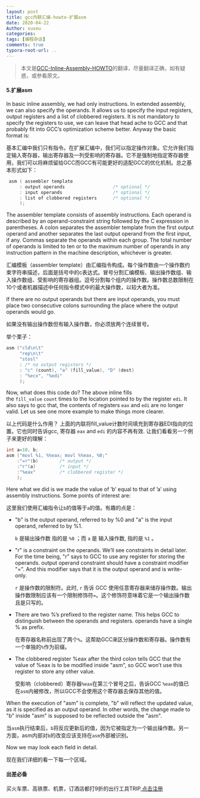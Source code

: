 ```yaml
---
layout: post
title: gcc内联汇编-howto-扩展asm
date: 2020-04-22
Author: xuxeu
categories: 
tags: [编程杂谈]
comments: true
typora-root-url: ..
---
```


> 本文是[GCC-Inline-Assembly-HOWTO](http://www.ibiblio.org/gferg/ldp/GCC-Inline-Assembly-HOWTO.html)的翻译，尽量翻译正确，如有疑惑，或参看原文。

#### 5.扩展asm

In basic inline assembly, we had only instructions. In extended assembly, we can also specify the operands. It allows us to specify the input registers, output registers and a list of clobbered registers. It is not mandatory to specify the registers to use, we can leave that head ache to GCC and that probably fit into GCC’s optimization scheme better. Anyway the basic format is:

基本汇编中我们只有指令。在扩展汇编中，我们可以指定操作对象。它允许我们指定输入寄存器，输出寄存器及一列受影响的寄存器。它不是强制地指定寄存器使用，我们可以将麻烦留给GCC而GCC有可能更好的适配GCC的优化机制。总之基本形式如下：

```c
 asm ( assembler template
     : output operands                  /* optional */
     : input operands                   /* optional */
     : list of clobbered registers      /* optional */
     );
```

The assembler template consists of assembly instructions. Each operand is described by an operand-constraint string followed by the C expression in parentheses. A colon separates the assembler template from the first output operand and another separates the last output operand from the first input, if any. Commas separate the operands within each group. The total number of operands is limited to ten or to the maximum number of operands in any instruction pattern in the machine description, whichever is greater.

汇编模板（assembler template）由汇编指令构成。每个操作数由一个操作数约束字符串描述，后面是括号中的c表达式。冒号分割汇编模板、输出操作数组、输入操作数组、受影响的寄存器组。逗号分割每个组内的操作数。操作数总数限制在10个或者机器描述中任何指令模式中的最大操作数，以较大者为准。

If there are no output operands but there are input operands, you must place two consecutive colons surrounding the place where the output operands would go.

如果没有输出操作数但有输入操作数，你必须放两个连续冒号。

举个栗子：

```c
asm ("cld\n\t"
     "rep\n\t"
     "stosl"
     : /* no output registers */
     : "c" (count), "a" (fill_value), "D" (dest)
     : "%ecx", "%edi"
     );
```

Now, what does this code do? The above inline fills the `fill_value` `count` times to the location pointed to by the register `edi`. It also says to gcc that, the contents of registers `eax` and `edi` are no longer valid. Let us see one more example to make things more clearer.

以上代码是什么作用？ 上面的内联将fill_value计数时间填充到寄存器EDI指向的位置。它也同时告诉gcc, 寄存器 `eax` and `edi` 的内容不再有效. 让我们看看另一个例子来更好的理解：

```c
int a=10, b;
asm ("movl %1, %%eax; movl %%eax, %0;"
    :"=r"(b)        /* output */
    :"r"(a)         /* input */
    :"%eax"         /* clobbered register */
    ); 
```

Here what we did is we made the value of ’b’ equal to that of ’a’ using assembly instructions. Some points of interest are:

这里我们使用汇编指令让`b`的值等于`a`的值。有趣的点是：

- "b" is the output operand, referred to by %0 and "a" is the input operand, referred to by %1.

  `b` 是输出操作数 指的是 `%0` ；而 `a` 是 输入操作数, 指的是 `%1` 。

- "r" is a constraint on the operands. We’ll see constraints in detail later. For the time being, "r" says to GCC to use any register for storing the operands. output operand constraint should have a constraint modifier "=". And this modifier says that it is the output operand and is write-only.

  `r` 是操作数的限制符。此时, `r` 告诉 GCC 使用任意寄存器来储存操作数。输出操作数限制应该有一个限制修饰符`=`。这个修饰符意味着它是一个输出操作数且是只写的。

- There are two %’s prefixed to the register name. This helps GCC to distinguish between the operands and registers. operands have a single % as prefix.

  在寄存器名称前出现了两个`%`。这帮助GCC来区分操作数和寄存器。操作数有一个单独的`%`作为前缀。

- The clobbered register %eax after the third colon tells GCC that the value of %eax is to be modified inside "asm", so GCC won’t use this register to store any other value.

  受影响（clobbered）寄存器`%eax`在第三个冒号之后，告诉GCC `%eax`的值已在`asm`内被修改，所以GCC不会使用这个寄存器去保存其他的值。

When the execution of "asm" is complete, "b" will reflect the updated value, as it is specified as an output operand. In other words, the change made to "b" inside "asm" is supposed to be reflected outside the "asm".

当`asm`执行结束后，`b`将反应更新后的值，因为它被指定为一个输出操作数。另一方面，asm内部对`b`的改变应该支持在`asm`外部被识别。

Now we may look each field in detail.

现在我们详细的看一下每一个区域。

#### 出差必备

买火车票、高铁票、机票，订酒店都打9折的出行工具TRIP,[点击注册](https://h5.itrip.world/#/register/6tpd1Z)